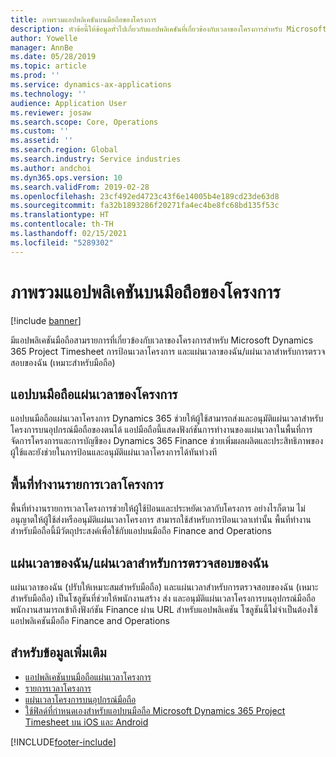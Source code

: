```yaml
---
title: ภาพรวมแอปพลิเคชันบนมือถือของโครงการ
description: หัวข้อนี้ให้ข้อมูลทั่วไปเกี่ยวกับแอปพลิเคชันที่เกี่ยวข้องกับเวลาของโครงการสำหรับ Microsoft Dynamics 365 Project Timesheet การป้อนเวลาโครงการ และแผ่นเวลาของฉัน/แผ่นเวลาที่พร้อมใช้งานบนอุปกรณ์มือถือ
author: Yowelle
manager: AnnBe
ms.date: 05/28/2019
ms.topic: article
ms.prod: ''
ms.service: dynamics-ax-applications
ms.technology: ''
audience: Application User
ms.reviewer: josaw
ms.search.scope: Core, Operations
ms.custom: ''
ms.assetid: ''
ms.search.region: Global
ms.search.industry: Service industries
ms.author: andchoi
ms.dyn365.ops.version: 10
ms.search.validFrom: 2019-02-28
ms.openlocfilehash: 23cf492ed4723c43f6e14005b4e189cd23de63d8
ms.sourcegitcommit: fa32b1893286f20271fa4ec4be8fc68bd135f53c
ms.translationtype: HT
ms.contentlocale: th-TH
ms.lasthandoff: 02/15/2021
ms.locfileid: "5289302"
---
```

# <a name="project-mobile-applications-overview"></a>ภาพรวมแอปพลิเคชันบนมือถือของโครงการ

[!include [banner](../includes/banner.md)]

มีแอปพลิเคชันมือถือสามรายการที่เกี่ยวข้องกับเวลาของโครงการสำหรับ Microsoft Dynamics 365 Project Timesheet การป้อนเวลาโครงการ และแผ่นเวลาของฉัน/แผ่นเวลาสำหรับการตรวจสอบของฉัน (เหมาะสำหรับมือถือ)

## <a name="project-timesheet-mobile-app"></a>แอปบนมือถือแผ่นเวลาของโครงการ

แอปบนมือถือแผ่นเวลาโครงการ Dynamics 365 ช่วยให้ผู้ใช้สามารถส่งและอนุมัติแผ่นเวลาสำหรับโครงการบนอุปกรณ์มือถือของตนได้ แอปมือถือนี้แสดงฟังก์ชันการทำงานของแผ่นเวลาในพื้นที่การจัดการโครงการและการบัญชีของ Dynamics 365 Finance ช่วยเพิ่มผลผลิตและประสิทธิภาพของผู้ใช้และยังช่วยในการป้อนและอนุมัติแผ่นเวลาโครงการได้ทันท่วงที

## <a name="project-time-entry-workspace"></a>พื้นที่ทำงานรายการเวลาโครงการ

พื้นที่ทำงานรายการเวลาโครงการช่วยให้ผู้ใช้ป้อนและประหยัดเวลากับโครงการ อย่างไรก็ตาม ไม่อนุญาตให้ผู้ใช้ส่งหรืออนุมัติแผ่นเวลาโครงการ สามารถใช้สำหรับการป้อนเวลาเท่านั้น พื้นที่ทำงานสำหรับมือถือนี้มีวัตถุประสงค์เพื่อใช้กับแอปบนมือถือ Finance and Operations

## <a name="my-timesheetstimesheets-for-my-review"></a>แผ่นเวลาของฉัน/แผ่นเวลาสำหรับการตรวจสอบของฉัน

แผ่นเวลาของฉัน (ปรับให้เหมาะสมสำหรับมือถือ) และแผ่นเวลาสำหรับการตรวจสอบของฉัน (เหมาะสำหรับมือถือ) เป็นโซลูชันที่ช่วยให้พนักงานสร้าง ส่ง และอนุมัติแผ่นเวลาโครงการบนอุปกรณ์มือถือ พนักงานสามารถเข้าถึงฟังก์ชัน Finance ผ่าน URL สำหรับแอปพลิเคชัน โซลูชันนี้ไม่จำเป็นต้องใช้แอปพลิเคชันมือถือ Finance and Operations

## <a name="for-more-information"></a>สำหรับข้อมูลเพิ่มเติม

- [แอปพลิเคชันบนมือถือแผ่นเวลาโครงการ](project-timesheet.md)
- [รายการเวลาโครงการ]( project-time-entry-mobile-workspace.md)
- [แผ่นเวลาโครงการบนอุปกรณ์มือถือ](Mobile-timesheets.md)
- [ใช้ฟิลด์ที่กำหนดเองสำหรับแอปบนมือถือ Microsoft Dynamics 365 Project Timesheet บน iOS และ Android](custom-fields-mobile.md)


[!INCLUDE[footer-include](../includes/footer-banner.md)]